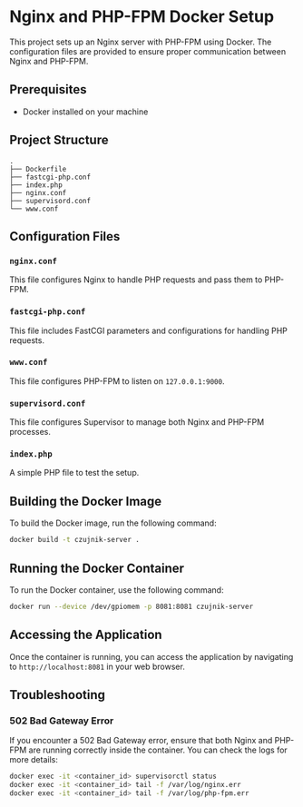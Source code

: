 # Nginx and PHP-FPM Docker Setup

This project sets up an Nginx server with PHP-FPM using Docker. The configuration files are provided to ensure proper communication between Nginx and PHP-FPM.

## Prerequisites

- Docker installed on your machine

## Project Structure

```
.
├── Dockerfile
├── fastcgi-php.conf
├── index.php
├── nginx.conf
├── supervisord.conf
└── www.conf
```

## Configuration Files

### `nginx.conf`

This file configures Nginx to handle PHP requests and pass them to PHP-FPM.

### `fastcgi-php.conf`

This file includes FastCGI parameters and configurations for handling PHP requests.

### `www.conf`

This file configures PHP-FPM to listen on `127.0.0.1:9000`.

### `supervisord.conf`

This file configures Supervisor to manage both Nginx and PHP-FPM processes.

### `index.php`

A simple PHP file to test the setup.

## Building the Docker Image

To build the Docker image, run the following command:

```sh
docker build -t czujnik-server .
```

## Running the Docker Container

To run the Docker container, use the following command:

```sh
docker run --device /dev/gpiomem -p 8081:8081 czujnik-server
```

## Accessing the Application

Once the container is running, you can access the application by navigating to `http://localhost:8081` in your web browser.

## Troubleshooting

### 502 Bad Gateway Error

If you encounter a 502 Bad Gateway error, ensure that both Nginx and PHP-FPM are running correctly inside the container. You can check the logs for more details:

```sh
docker exec -it <container_id> supervisorctl status
docker exec -it <container_id> tail -f /var/log/nginx.err
docker exec -it <container_id> tail -f /var/log/php-fpm.err
```